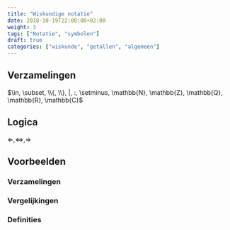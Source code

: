 ```yaml
---
title: "Wiskundige notatie"
date: 2018-10-19T22:00:00+02:00
weight: 3
tags: ["Notatie", "symbolen"]
draft: true
categories: ["wiskunde", "getallen", "algemeen"]
---
```

## Verzamelingen
$\in, \subset, \\{, \\}, |, :, \setminus, \mathbb{N}, \mathbb{Z}, \mathbb{Q}, \mathbb{R}, \mathbb{C}$

## Logica
$\Leftarrow, \Leftrightarrow, \Rightarrow$

## Voorbeelden
### Verzamelingen
### Vergelijkingen
### Definities
